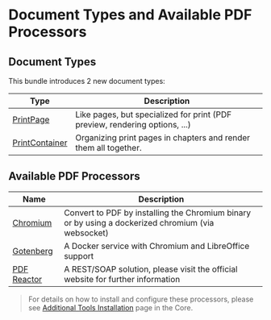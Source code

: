# Document Types and Available PDF Processors
## Document Types
This bundle introduces 2 new document types:

| Type           | Description                                                                                                                                                 | 
|----------------|-------------------------------------------------------------------------------------------------------------------------------------------------------------|
| [PrintPage](./doc/01_Print_Documents.md#printpage)      | Like pages, but specialized for print (PDF preview, rendering options, ...)                                                                                 | 
| [PrintContainer](./doc/01_Print_Documents.md#printcontainer) | Organizing print pages in chapters and render them all together.                                                                                            | 

## Available PDF Processors

| Name           | Description                                                                                                                                                 | 
|----------------|-------------------------------------------------------------------------------------------------------------------------------------------------------------|
| [Chromium](https://www.chromium.org/Home/)      | Convert to PDF by installing the Chromium binary or by using a dockerized chromium (via websocket)                                                                              | 
| [Gotenberg](https://gotenberg.dev/) | A Docker service with Chromium and LibreOffice support   | 
| [PDF Reactor](https://www.pdfreactor.com/) | A REST/SOAP solution, please visit the official website for further information                                                                                          | 

 > For details on how to install and configure these processors, please see [Additional Tools Installation](https://github.com/pimcore/pimcore/blob/11.x/doc/23_Installation_and_Upgrade/03_System_Setup_and_Hosting/06_Additional_Tools_Installation.md) page in the Core.